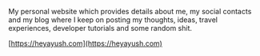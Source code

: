 My personal website which provides details about me, my social contacts and my blog where I keep on posting my thoughts, ideas, travel experiences, developer tutorials and some random shit.

[https://heyayush.com](https://heyayush.com)